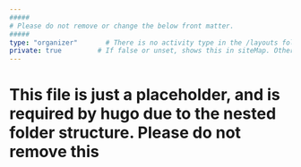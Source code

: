 ```yaml
---
#####
# Please do not remove or change the below front matter.
#####
type: "organizer"       # There is no activity type in the /layouts folder, just like there is deliberately no default single or list. This means this file will not be generated, and positively impacts the build tests.
private: true         # If false or unset, shows this in siteMap. Otherwise, does not.
---
```

# This file is just a placeholder, and is required by hugo due to the nested folder structure. Please do not remove this

